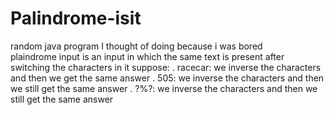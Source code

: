 # Palindrome-isit
random java program I thought of doing because i was bored
<br>
plaindrome input is an input in which the same text is present after switching the characters in it
suppose:
. racecar: we inverse the characters and then we get the same answer
. 505: we inverse the characters and then we still get the same answer
. ?%?: we inverse the characters and then we still get the same answer
